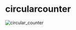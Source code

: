 # circularcounter

![circular_counter](https://github.com/abi26anamo/2023-project-phase-mobile-tasks/assets/91598495/0a7195d4-9f70-456d-89a6-281630697b14)

